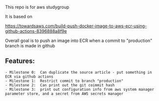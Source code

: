 This repo is for aws studygroup

It is based on 

   https://towardsaws.com/build-push-docker-image-to-aws-ecr-using-github-actions-8396888a8f9e

Overall goal is to push an image into ECR when a commit to "production" branch is made in github

## Features:

	- Milestone 0:  Can duplicate the source article - put something in ECR via github actions
	- Milestone 1:  Restrict commit to branch "production"
	- Milestone 2:  Can print out the git coimmit hash 
	- Milestone 3: 	print out configuration info from aws system manager parameter store, and a secret from AWS secrets manager
